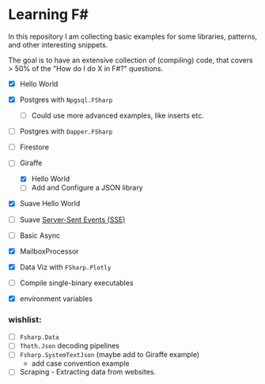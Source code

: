 # Learning F#

In this repository I am collecting basic examples for some libraries, patterns, and other interesting snippets.

The goal is to have an extensive collection of (compiling) code, that covers > 50% of the "How do I do X in F#?" questions.

- [x] Hello World
- [x] Postgres with `Npgsql.FSharp`
    - [ ] Could use more advanced examples, like inserts etc.
- [ ] Postgres with `Dapper.FSharp`
- [ ] Firestore
- [ ] Giraffe
    - [x] Hello World
    - [ ] Add and Configure a JSON library
- [x] Suave Hello World
- [ ] Suave [Server-Sent Events (SSE)](https://en.wikipedia.org/wiki/Server-sent_events)
- [ ] Basic Async
- [x] MailboxProcessor
- [x] Data Viz with `FSharp.Plotly`
- [ ] Compile single-binary executables
- [x] environment variables


### wishlist:

- [ ] `Fsharp.Data`
- [ ] `Thoth.Json` decoding pipelines
- [ ] `Fsharp.SystemTextJson` (maybe add to Giraffe example)
    - add case convention example
- [ ] Scraping - Extracting data from websites.
